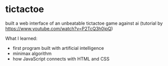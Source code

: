 # tictactoe
built a web interface of an unbeatable tictactoe game against ai (tutorial by https://www.youtube.com/watch?v=P2TcQ3h0ipQ)

What I learned:
- first program built with artificial intelligence
- minimax algorithm
- how JavaScript connects with HTML and CSS
